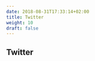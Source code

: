```yaml
---
date: 2018-08-31T17:33:14+02:00
title: Twitter
weight: 10
draft: false
---
```


## Twitter

<a class="twitter-timeline" href="https://twitter.com/HBPmedical"></a> <script async src="//platform.twitter.com/widgets.js" charset="utf-8"></script>
